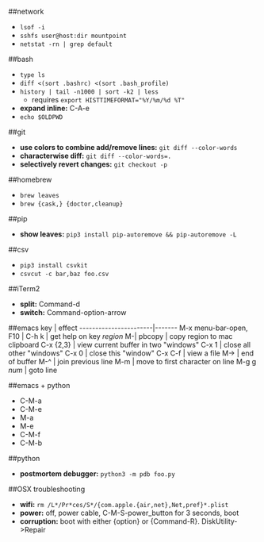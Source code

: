 ##network
- `lsof -i`
- `sshfs user@host:dir mountpoint`
- `netstat -rn | grep default`

##bash
- `type ls`  
- `diff <(sort .bashrc) <(sort .bash_profile)`
- `history | tail -n1000 | sort -k2 | less`
	- requires `export HISTTIMEFORMAT="%Y/%m/%d %T"`
- **expand inline:** C-A-e
- `echo $OLDPWD`

##git
- **use colors to combine add/remove lines:** `git diff --color-words`
- **characterwise diff:** `git diff --color-words=.`
- **selectively revert changes:** `git checkout -p`

##homebrew
- `brew leaves`
- `brew {cask,} {doctor,cleanup}`

##pip
- **show leaves:** `pip3 install pip-autoremove && pip-autoremove -L`

##csv
- `pip3 install csvkit`
- `csvcut -c bar,baz foo.csv`

##iTerm2
- **split:** Command-d
- **switch:** Command-option-arrow

##emacs
key                    | effect
-----------------------|-------
M-x menu-bar-open, F10 | 
C-h k                  | get help on key
_region_ M-\| pbcopy   | copy region to mac clipboard
C-x {2,3}              | view current buffer in two "windows"
C-x 1                  | close all other "windows"
C-x 0                  | close this "window"
C-x C-f                | view a file
M->                    | end of buffer
M-^                    | join previous line
M-m                    | move to first character on line
M-g g _num_            | goto line

##emacs + python
- C-M-a
- C-M-e
- M-a
- M-e
- C-M-f
- C-M-b

##python
- **postmortem debugger:** `python3 -m pdb foo.py`

##OSX troubleshooting
- **wifi:** `rm /L*/Pr*ces/S*/{com.apple.{air,net},Net,pref}*.plist`
- **power:** off, power cable, C-M-S-power_button for 3 seconds, boot
- **corruption:** boot with either {option} or {Command-R}. DiskUtility->Repair

